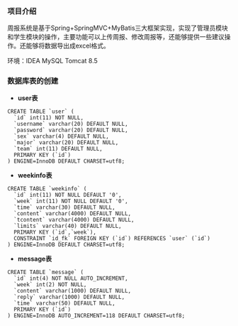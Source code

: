 ### 项目介绍

周报系统是基于Spring+SpringMVC+MyBatis三大框架实现，实现了管理员模块和学生模块的操作，主要功能可以上传周报、修改周报等，还能够提供一些建议操作。还能够将数据导出成excel格式。

环境：IDEA	MySQL	Tomcat 8.5

### 数据库表的创建

* **user表**

```mysql
CREATE TABLE `user` (
  `id` int(11) NOT NULL,
  `username` varchar(20) DEFAULT NULL,
  `password` varchar(20) DEFAULT NULL,
  `sex` varchar(4) DEFAULT NULL,
  `major` varchar(20) DEFAULT NULL,
  `team` int(11) DEFAULT NULL,
  PRIMARY KEY (`id`)
) ENGINE=InnoDB DEFAULT CHARSET=utf8;

```

* **weekinfo表**

```mysql
CREATE TABLE `weekinfo` (
  `id` int(11) NOT NULL DEFAULT '0',
  `week` int(11) NOT NULL DEFAULT '0',
  `time` varchar(30) DEFAULT NULL,
  `content` varchar(4000) DEFAULT NULL,
  `tcontent` varchar(4000) DEFAULT NULL,
  `limits` varchar(40) DEFAULT NULL,
  PRIMARY KEY (`id`,`week`),
  CONSTRAINT `id_fk` FOREIGN KEY (`id`) REFERENCES `user` (`id`)
) ENGINE=InnoDB DEFAULT CHARSET=utf8;

```

* **message表**

```mysql
CREATE TABLE `message` (
  `id` int(4) NOT NULL AUTO_INCREMENT,
  `week` int(2) NOT NULL,
  `content` varchar(1000) DEFAULT NULL,
  `reply` varchar(1000) DEFAULT NULL,
  `time` varchar(50) DEFAULT NULL,
  PRIMARY KEY (`id`)
) ENGINE=InnoDB AUTO_INCREMENT=118 DEFAULT CHARSET=utf8;
```

